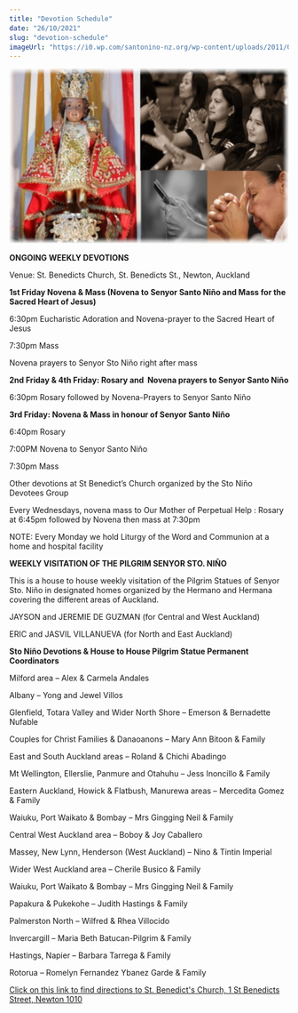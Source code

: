 ```yaml
---
title: "Devotion Schedule"
date: "26/10/2021"
slug: "devotion-schedule"
imageUrl: "https://i0.wp.com/santonino-nz.org/wp-content/uploads/2011/05/devotion1.jpg?resize=640%2C400"
---
```


[![](assets\images\devotion1.jpg "devotion")](https://i0.wp.com/santonino-nz.org/wp-content/uploads/2011/05/devotion1.jpg)

**ONGOING WEEKLY DEVOTIONS**

Venue: St. Benedicts Church, St. Benedicts St., Newton, Auckland

**1st Friday Novena & Mass (Novena to Senyor Santo Niño and Mass for the Sacred Heart of Jesus)**

6:30pm Eucharistic Adoration and Novena-prayer to the Sacred Heart of Jesus

7:30pm Mass

Novena prayers to Senyor Sto Niño right after mass

**2nd Friday & 4th Friday: Rosary and  Novena prayers to Senyor Santo Niño**

6:30pm Rosary followed by Novena-Prayers to Senyor Santo Niño

**3rd Friday: Novena & Mass in honour of Senyor Santo Niño**

6:40pm Rosary

7:00PM Novena to Senyor Santo Niño

7:30pm Mass

Other devotions at St Benedict’s Church organized by the Sto Niño Devotees Group

Every Wednesdays, novena mass to Our Mother of Perpetual Help : Rosary at 6:45pm followed by Novena then mass at 7:30pm

NOTE: Every Monday we hold Liturgy of the Word and Communion at a home and hospital facility

**WEEKLY VISITATION OF THE PILGRIM SENYOR STO. NIÑO**

This is a house to house weekly visitation of the Pilgrim Statues of Senyor Sto. Niño in designated homes organized by the Hermano and Hermana covering the different areas of Auckland.

JAYSON and JEREMIE DE GUZMAN (for Central and West Auckland)

ERIC and JASVIL VILLANUEVA (for North and East Auckland)

**Sto Niño Devotions & House to House Pilgrim Statue Permanent Coordinators** 

Milford area – Alex & Carmela Andales

Albany – Yong and Jewel Villos

Glenfield, Totara Valley and Wider North Shore – Emerson & Bernadette Nufable

Couples for Christ Families & Danaoanons – Mary Ann Bitoon & Family

East and South Auckland areas – Roland & Chichi Abadingo

Mt Wellington, Ellerslie, Panmure and Otahuhu – Jess Inoncillo & Family

Eastern Auckland, Howick & Flatbush, Manurewa areas – Mercedita Gomez & Family

Waiuku, Port Waikato & Bombay – Mrs Gingging Neil & Family

Central West Auckland area – Boboy & Joy Caballero

Massey, New Lynn, Henderson (West Auckland) – Nino & Tintin Imperial

Wider West Auckland area – Cherile Busico & Family

Waiuku, Port Waikato & Bombay – Mrs Gingging Neil & Family

Papakura & Pukekohe – Judith Hastings & Family

Palmerston North – Wilfred & Rhea Villocido

Invercargill – Maria Beth Batucan-Pilgrim & Family

Hastings, Napier – Barbara Tarrega & Family

Rotorua – Romelyn Fernandez Ybanez Garde & Family

[Click on this link to find directions to St. Benedict's Church, 1 St Benedicts Street, Newton 1010](http://www.stbensparish.org.nz/Home/Wherearewe/tabid/4476/language/en-NZ/Default.aspx "Direction to St. Benedict's Church")